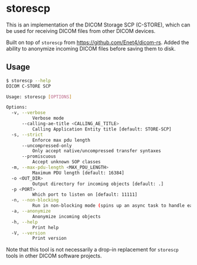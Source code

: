 # storescp

This is an implementation of the DICOM Storage SCP (C-STORE),
which can be used for receiving DICOM files from other DICOM devices.

Built on top of `storescp` from https://github.com/Enet4/dicom-rs. 
Added the ability to anonymize incoming DICOM files before saving them to disk.

## Usage

```bash
$ storescp --help
DICOM C-STORE SCP

Usage: storescp [OPTIONS]

Options:
  -v, --verbose
          Verbose mode
      --calling-ae-title <CALLING_AE_TITLE>
          Calling Application Entity title [default: STORE-SCP]
  -s, --strict
          Enforce max pdu length
      --uncompressed-only
          Only accept native/uncompressed transfer syntaxes
      --promiscuous
          Accept unknown SOP classes
  -m, --max-pdu-length <MAX_PDU_LENGTH>
          Maximum PDU length [default: 16384]
  -o <OUT_DIR>
          Output directory for incoming objects [default: .]
  -p <PORT>
          Which port to listen on [default: 11111]
  -n, --non-blocking
          Run in non-blocking mode (spins up an async task to handle each incoming stream)
  -a, --anonymize
          Anonymize incoming objects
  -h, --help
          Print help
  -V, --version
          Print version
```

Note that this tool is not necessarily a drop-in replacement
for `storescp` tools in other DICOM software projects.
